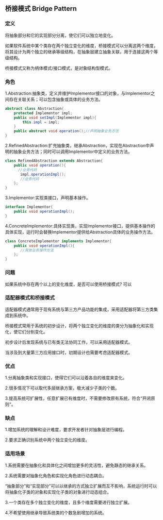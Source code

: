 ## 桥接模式 Bridge Pattern

### 定义

将抽象部分和它的实现部分分离，使它们可以独立地变化。

如果软件系统中某个类存在两个独立变化的维度，桥接模式可以分离这两个维度，将其设计为两个独立的继承等级结构，在抽象层建立抽象关联，用于连接这两个等级结构。

桥接模式又称为柄体模式/接口模式，是对象结构型模式。

### 角色

1.Abstraction:抽象类，定义并维护Implementor接口的对象，与Implementor之间存在关联关系；可以包含抽象或具体的业务方法。
```java
abstract class Abstraction{
    protected Implementor impl;
    public void setImpl(Implementor impl){
        this.impl = impl;
    }
    public abstract void operation();//声明抽象业务方法
}
```
2.RefinedAbstraction:扩充抽象类，继承Abstraction，实现在Abstraction中声明的抽象业务方法；同时可以调用Implementor中定义的业务方法。
```java
class RefinedAbstraction extends Abstraction{
    public void operation(){
      //业务代码
       impl.operationImpl();
       //业务代码
    };
}
```
3.Implementor:实现类接口，声明基本操作。
```java
interface Implementor{
    public void operationImpl();
}
```
4.ConcreteImplementor:具体实现类，实现Implementor接口，提供基本操作的具体实现，运行时会替换Implementor提供给Abstraction具体的业务操作方法。
```java
class ConcreteImplementor implements Implementor{
    public void operationImpl(){
       //具体业务操作方法        
    };
}
```
### 问题

如果系统中存在两个以上的变化维度，是否可以使用桥接模式? 可以

### 适配器模式和桥接模式

适配器模式通常用于现有系统与第三方产品功能的集成，采用适配器将第三方类集成到系统中。

桥接模式常用于系统的初步设计，将两个独立变化的维度的类分为抽象化和实现化，使它们分别变化。

初步设计后发现系统与已有类无法协同工作，可以采用适配器模式。

当涉及到大量第三方应用接口时，初期设计也需要考虑适配器模式。

### 优点

1.分离抽象类和实现接口，使得它们可以沿着各自的维度来变化。

2.很多情况下可以取代多层继承方案，极大减少子类的个数。

3.提高系统可扩展性，任意扩展已有维度时，不需要修改原有系统，符合“开闭原则”。

### 缺点

1.增加系统的理解和设计难度，要求开发者针对抽象层进行编程。

2.要求正确识别系统中两个独立变化的维度。

### 适用场景

1.系统需要在抽象化和具体化之间增加更多的灵活性，避免静态的继承关系。

2.系统需要对抽象化角色和实现化角色进行动态耦合。

“抽象部分”和“实现部分”可以以继承的方式独立扩展而互不影响，系统运行时可以将抽象化子类的对象和实现化子类的对象进行动态组合。

3.一个类存在多个独立变化的维度，且多个维度需要进行独立扩展。

4.不希望使用继承导致系统类的个数急剧增加的系统。